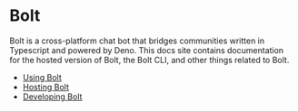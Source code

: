 # Bolt

Bolt is a cross-platform chat bot that bridges communities written in Typescript
and powered by Deno. This docs site contains documentation for the hosted
version of Bolt, the Bolt CLI, and other things related to Bolt.

- [Using Bolt](./Using/index.md)
- [Hosting Bolt](./Hosting/index.md)
- [Developing Bolt](./Developing/index.md)
